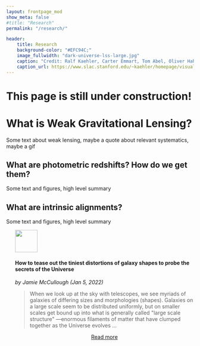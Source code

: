 ```yaml
---
layout: frontpage_mod
show_meta: false
#title: "Research"
permalink: "/research/"

header:
    title: Research
    background-color: "#EFC94C;"
    image_fullwidth: "dark-universe-lss-large.jpg"
    caption: "Credit: Ralf Kaehler, Carter Emmart, Tom Abel, Oliver Hahn"
    caption_url: https://www.slac.stanford.edu/~kaehler/homepage/visualizations/images/
---
```

<h1>This page is still under construction!</h1>
<h1>What is Weak Gravitational Lensing?</h1>
Some text about weak lensing, maybe a quote about relevant systematics, maybe a gif
<h2>What are photometric redshifts? How do we get them?</h2>
Some text and figures, high level summary
<h2>What are intrinsic alignments?</h2>
Some text and figures, high level summary
<ul>    
    <p><img src="https://kipac.stanford.edu/sites/default/files/logo-kipac_0_0.png" alt="" style="display:inline-block; padding-right:10px; width:auto; height:60px;"><h4>How to tease out the tiniest distortions of galaxy shapes to probe the secrets of the Universe</h4> <em>by Jamie McCullough (Jan 5, 2022)</em><br><blockquote>When we look up at the sky with telescopes, we see myriads of galaxies of differing sizes and morphologies (shapes). Galaxies on a large scale seem to be distributed uniformly, but on smaller scales get bound up into what is generally called "large scale structure" —enormous filaments of matter that have clumped together as the Universe evolves ... </blockquote></p><p style="text-align:center"><a class="radius button small" href="https://kipac.stanford.edu/highlights/how-tease-out-tiniest-distortions-galaxy-shapes-probe-secrets-universe">Read more</a></p>
</ul>
